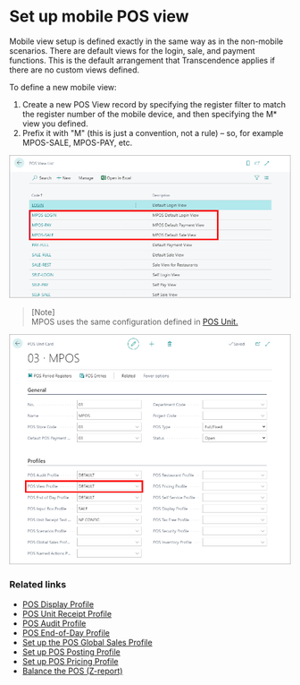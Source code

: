 # Set up mobile POS view

Mobile view setup is defined exactly in the same way as in the non-mobile scenarios. There are default views for the login, sale, and payment functions. This is the default arrangement that Transcendence applies if there are no custom views defined.

To define a new mobile view:

1. Create a new POS View record by specifying the register filter to match the register number of the mobile device, and then specifying the M* view you defined.
2. Prefix it with "M" (this is just a convention, not a rule) – so, for example MPOS-SALE, MPOS-PAY, etc.


![MPOS VIEW](../images/MPOS%20View%202022-09-20.png) 


> [Note]  
> MPOS uses the same configuration defined in [POS Unit.](../../posunit/reference/POS_view_profile.md)


![POS VIEW PROFILE](../images/MPOS%20-%20POS%20Unit%202022-09-20.png) 

### Related links

- [POS Display Profile](../../posunit/reference/POS_Display_profile.md)
- [POS Unit Receipt Profile](../../posunit/explanation/POS_unit_Receipt_profile.md)
- [POS Audit Profile](../../posunit/reference/POS_audit_profile.md)
- [POS End-of-Day Profile](../../posunit/reference/POS_End_of_Day_Profile.md)
- [Set up the POS Global Sales Profile](../../posunit/howto/POS_Global.md)
- [Set up POS Posting Profile](../../posunit/howto/POS_Pos_Prof.md)
- [Set up POS Pricing Profile](../../posunit/howto/POS_Pricing_profile.md)
- [Balance the POS (Z-report)](../../posunit/howto/balance_the_pos.md)